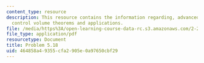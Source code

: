 ```yaml
---
content_type: resource
description: This resource contains the information regarding, advanced fluid mechanics,
  control volume theorems and applications.
file: /media/https%3A/open-learning-course-data-rc.s3.amazonaws.com/2-25-advanced-fluid-mechanics-fall-2013/464858a49355cfa2905e0a97650cbf29_MIT2_25F13_Shapi5.18_Probl.pdf
file_type: application/pdf
resourcetype: Document
title: Problem 5.18
uid: 464858a4-9355-cfa2-905e-0a97650cbf29
---
```

